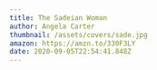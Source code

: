 ```yaml
---
title: The Sadeian Woman
author: Angela Carter
thumbnail: /assets/covers/sade.jpg
amazon: https://amzn.to/330F3LY
date: 2020-09-05T22:54:41.848Z
---
```

